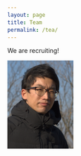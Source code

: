 ```yaml
---
layout: page
title: Team
permalink: /tea/
---
```


We are recruiting!

<img align="left" width="150" height="200" src="/assets/images/bio_ShG.jpg">


[jekyll-organization]: https://github.com/jekyll
